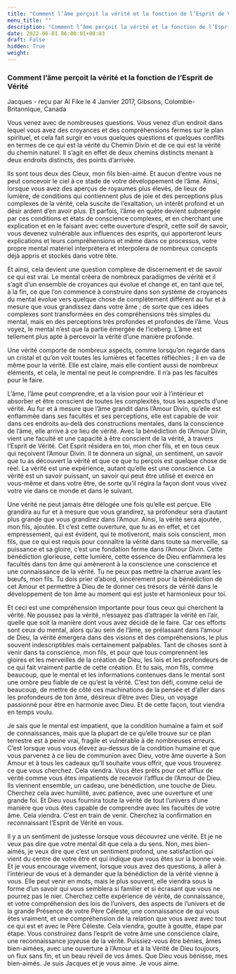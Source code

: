 ```yaml
---
title: "Comment l’âme perçoit la vérité et la fonction de l’Esprit de Vérité"
menu_title: ""
description: "Comment l’âme perçoit la vérité et la fonction de l’Esprit de Vérité"
date: 2022-06-01 06:00:01+00:03
draft: False
hidden: True
weight:
---
```

### Comment l’âme perçoit la vérité et la fonction de l’Esprit de Vérité

Jacques - reçu par Al Fike le 4 Janvier 2017, Gibsons, Colombie-Britannique, Canada

Vous venez avec de nombreuses questions. Vous venez d’un endroit dans lequel vous avez des croyances et des compréhensions fermes sur le plan spirituel, et cela fait surgir en vous quelques questions et quelques conflits en termes de ce qui est la vérité du Chemin Divin et de ce qui est la vérité du chemin naturel. Il s’agit en effet de deux chemins distincts menant à deux endroits distincts, des points d’arrivée.

Ils sont tous deux des Cieux, mon fils bien-aimé. Et aucun d’entre vous ne peut concevoir le ciel à ce stade de votre développement de l’âme. Ainsi, lorsque vous avez des aperçus de royaumes plus élevés, de lieux de lumière, de conditions qui contiennent plus de joie et des perceptions plus complexes de la vérité, cela suscite de l’exaltation, un intérêt profond et un désir ardent d’en avoir plus. Et parfois, l’âme en quête devient submergée par ces conditions et états de conscience complexes, et en cherchant une explication et en le faisant avec cette ouverture d’esprit, cette soif de savoir, vous devenez vulnérable aux influences des esprits, qui apporteront leurs explications et leurs compréhensions et même dans ce processus, votre propre mental matériel interprétera et interpolera de nombreux concepts déjà appris et stockés dans votre tête.

Et ainsi, cela devient une question complexe de discernement et de savoir ce qui est vrai. Le mental créera de nombreux paradigmes de vérité et il s’agit d’un ensemble de croyances qui évolue et change et, en tant que tel, à la fin, ce que l’on commence à construire dans son système de croyances du mental évolue vers quelque chose de complètement différent au fur et à mesure que vous grandissez dans votre âme ; de sorte que ces idées complexes sont transformées en des compréhensions très simples du mental, mais en des perceptions très profondes et profondes de l’âme. Vous voyez, le mental n’est que la partie émergée de l’iceberg. L’âme est tellement plus apte à percevoir la vérité d’une manière profonde.

Une vérité comporte de nombreux aspects, comme lorsqu’on regarde dans un cristal et qu’on voit toutes les lumières et facettes réfléchies ; il en va de même pour la vérité. Elle est claire, mais elle contient aussi de nombreux éléments, et cela, le mental ne peut le comprendre. Il n’a pas les facultés pour le faire.

L’âme, l’âme peut comprendre, et a la vision pour voir à l’intérieur et absorber et être conscient de toutes les complexités, tous les aspects d’une vérité. Au fur et à mesure que l’âme grandit dans l’Amour Divin, qu’elle est enflammée dans ses facultés et ses perceptions, elle est capable de voir dans ces endroits au-delà des constructions mentales, dans la conscience de l’âme, elle arrive à ce lieu de vérité. Avec la bénédiction de l’Amour Divin, vient une faculté et une capacité à être conscient de la vérité, à travers l’Esprit de Vérité. Cet Esprit résidera en toi, mon cher fils, et en tous ceux qui reçoivent l’Amour Divin. Il te donnera un signal, un sentiment, un savoir que tu as découvert la vérité et que ce que tu perçois est quelque chose de réel. La vérité est une expérience, autant qu’elle est une conscience. La vérité est un savoir puissant, un savoir qui peut être utilisé et exercé en vous-même et dans votre être, de sorte qu’il régira la façon dont vous vivez votre vie dans ce monde et dans le suivant.

Une vérité ne peut jamais être délogée une fois qu’elle est perçue. Elle grandira au fur et à mesure que vous grandirez, sa profondeur sera d’autant plus grande que vous grandirez dans l’Amour. Ainsi, la vérité sera ajoutée, mon fils, ajoutée. Et c’est cette ouverture, que tu as en effet, et cet empressement, qui est évident, qui te motiveront, mais sois conscient, mon fils, que ce qui est requis pour connaître la vérité dans toute sa merveille, sa puissance et sa gloire, c’est une fondation ferme dans l’Amour Divin. Cette bénédiction glorieuse, cette lumière, cette essence de Dieu enflammera les facultés dans ton âme qui amèneront à la conscience une conscience et une connaissance de la vérité. Tu ne peux pas mettre la charrue avant les bœufs, mon fils. Tu dois prier d’abord, sincèrement pour la bénédiction de cet Amour et permettre à Dieu de te donner ces trésors de vérité dans le développement de ton âme au moment qui est juste et harmonieux pour toi.

Et ceci est une compréhension importante pour tous ceux qui cherchent la vérité. Ne poussez pas la vérité, n’essayez pas d’attraper la vérité en l’air, quelle que soit la manière dont vous avez décidé de le faire. Car ces efforts sont ceux du mental, alors qu’au sein de l’âme, se prélassant dans l’amour de Dieu, la vérité émergera dans des visions et des compréhensions, le plus souvent indescriptibles mais certainement palpables. Tant de choses sont à venir dans ta conscience, mon fils, et pour que tous comprennent les gloires et les merveilles de la création de Dieu, les lois et les profondeurs de ce qui fait vraiment partie de cette création. Et tu sais, mon fils, comme beaucoup, que le mental et les informations contenues dans le mental sont une ombre peu fiable de ce qu’est la vérité. C’est ton défi, comme celui de beaucoup, de mettre de côté ces machinations de la pensée et d’aller dans les profondeurs de ton âme, désireux d’être avec Dieu, un voyage passionné pour être en harmonie avec Dieu. Et de cette façon, tout viendra en temps voulu.

Je sais que le mental est impatient, que la condition humaine a faim et soif de connaissances, mais que la plupart de ce qu’elle trouve sur ce plan terrestre est à peine vrai, fragile et vulnérable à de nombreuses erreurs. C’est lorsque vous vous élevez au-dessus de la condition humaine et que vous parvenez à ce lieu de communion avec Dieu, votre âme ouverte à Son Amour et à tous les cadeaux qu’Il souhaite vous offrir, que vous trouverez ce que vous cherchez. Cela viendra. Vous êtes prêts pour cet afflux de vérité comme vous êtes impatients de recevoir l’afflux de l’Amour de Dieu. Ils viennent ensemble, un cadeau, une bénédiction, une touche de Dieu. Cherchez cela avec humilité, avec patience, avec une ouverture et une grande foi. Et Dieu vous fournira toute la vérité de tout l’univers d’une manière que vous êtes capable de comprendre avec les facultés de votre âme. Cela viendra. C’est en train de venir. Cherchez la confirmation en reconnaissant l’Esprit de Vérité en vous.

Il y a un sentiment de justesse lorsque vous découvrez une vérité. Et je ne veux pas dire que votre mental dit que cela a du sens. Non, mes bien-aimés, je veux dire que c’est un sentiment profond, une satisfaction qui vient du centre de votre être et qui indique que vous êtes sur la bonne voie. Et je vous encourage vivement, lorsque vous avez des questions, à aller à l’intérieur de vous et à demander que la bénédiction de la vérité vienne à vous. Elle peut venir en mots, mais le plus souvent, elle viendra sous la forme d’un savoir qui vous semblera si familier et si écrasant que vous ne pourrez pas le nier. Cherchez cette expérience de vérité, de connaissance, et votre compréhension des lois de l’univers, des aspects de l’univers et de la grande Présence de votre Père Céleste, une connaissance de qui vous êtes vraiment, et une compréhension de la relation que vous avez avec tout ce qui est et avec le Père Céleste. Cela viendra, goutte à goutte, étape par étape. Vous construirez dans l’esprit de votre âme une conscience claire, une reconnaissance joyeuse de la vérité. Puissiez-vous être bénies, âmes bien-aimées, avec une ouverture à l’Amour et à la Vérité de Dieu toujours, un flux sans fin, et un beau réveil de vos âmes. Que Dieu vous bénisse, mes bien-aimés. Je suis Jacques et je vous aime. Je vous aime.

